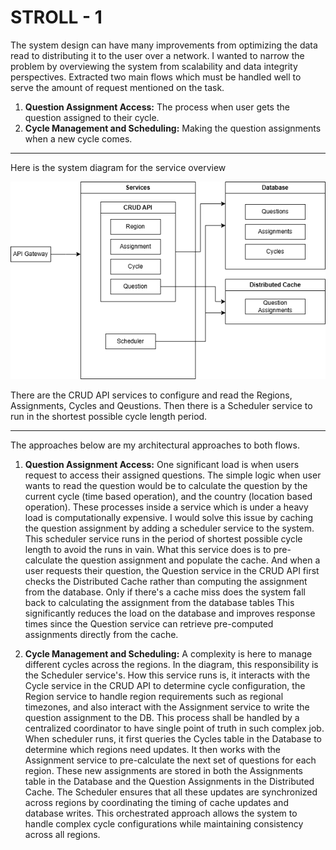 # STROLL - 1

The system design can have many improvements from optimizing the data read to distributing it to the user over a network. I wanted to narrow the problem by overviewing the system from scalability and data integrity perspectives. Extracted two main flows which must be handled well to serve the amount of request mentioned on the task.

1. **Question Assignment Access:** The process when user gets the question assigned to their cycle.
2. **Cycle Management and Scheduling:** Making the question assignments when a new cycle comes.

---

Here is the system diagram for the service overview

![](<stroll question assignment.png>)

There are the CRUD API services to configure and read the Regions, Assignments, Cycles and Qeustions. Then there is a Scheduler service to run in the shortest possible cycle length period.

---

The approaches below are my architectural approaches to both flows.

1. **Question Assignment Access:** One significant load is when users request to access their assigned questions. The simple logic when user wants to read the question would be to calculate the question by the current cycle (time based operation), and the country (location based operation). These processes inside a service which is under a heavy load is computationally expensive.
I would solve this issue by caching the question assignment by adding a scheduler service to the system. This scheduler service runs in the period of shortest possible cycle length to avoid the runs in vain.
What this service does is to pre-calculate the question assignment and populate the cache. And when a user requests their question, the Question service in the CRUD API first checks the Distributed Cache rather than computing the assignment from the database. Only if there's a cache miss does the system fall back to calculating the assignment from the database tables This significantly reduces the load on the database and improves response times since the Question service can retrieve pre-computed assignments directly from the cache.

2. **Cycle Management and Scheduling:** A complexity is here to manage different cycles across the regions. In the diagram, this responsibility is the Scheduler service's. How this service runs is, it interacts with the Cycle service in the CRUD API to determine cycle configuration, the Region service to handle region requirements such as regional timezones, and also interact with the Assignment service to write the question assignment to the DB.
This process shall be handled by a centralized coordinator to have single point of truth in such complex job. When scheduler runs, it first queries the Cycles table in the Database to determine which regions need updates. It then works with the Assignment service to pre-calculate the next set of questions for each region. These new assignments are stored in both the Assignments table in the Database and the Question Assignments in the Distributed Cache. The Scheduler ensures that all these updates are synchronized across regions by coordinating the timing of cache updates and database writes. This orchestrated approach allows the system to handle complex cycle configurations while maintaining consistency across all regions.
